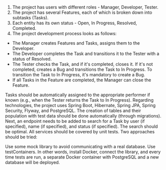 1) The project has users with different roles - Manager, Developer, Tester.
2) The project has several Features, each of which is broken down into subtasks (Tasks).
3) Each entity has its own status - Open, In Progress, Resolved, Completed.
4) The project development process looks as follows:
- The Manager creates Features and Tasks, assigns them to the Developer.
- The Developer completes the Task and transitions it to the Tester with a status of Resolved.
- The Tester checks the Task, and if it's completed, closes it. If it's not completed, creates a Bug and transitions the Task to In Progress. To transition the Task to In Progress, it's mandatory to create a Bug.
- If all Tasks in the Feature are completed, the Manager can close the Feature.

Tasks should be automatically assigned to the appropriate performer if known (e.g., when the Tester returns the Task to In Progress).
Regarding technologies, the project uses Spring Boot, Hibernate, Spring JPA, Spring Security, Flyway, and PostgreSQL.
The creation of tables and their population with test data should be done automatically (through migrations).
Next, an endpoint needs to be added to search for a Task by user (if specified), name (if specified), and status (if specified). The search should be optimal.
All services should be covered by unit tests.
Two approaches should be tried:

Use some mock library to avoid communicating with a real database.
Use testContainers. In other words, install Docker, connect the library, and every time tests are run, a separate Docker container with PostgreSQL and a new database will be deployed.
